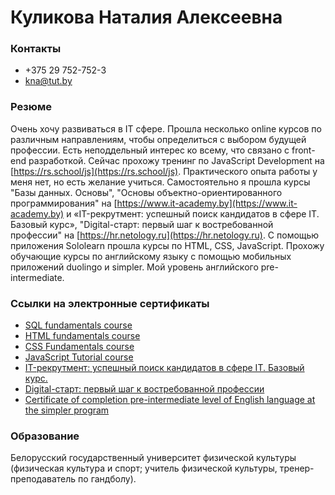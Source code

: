 # Куликова Наталия Алексеевна
### Контакты
* +375 29 752-752-3
* kna@tut.by
### Резюме
Очень хочу развиваться в IT сфере. Прошла несколько online курсов по различным направлениям, чтобы определиться с выбором будущей профессии.
Есть неподдельный интерес ко всему, что связано с front-end разработкой.
Сейчас прохожу тренинг по JavaScript Development на [https://rs.school/js](https://rs.school/js).
Практического опыта  работы у меня нет, но есть желание учиться. 
Самостоятельно я прошла курсы "Базы данных. Основы", "Основы объектно-ориентированного программирования" на [https://www.it-academy.by](https://www.it-academy.by) и «IT-рекрутмент: успешный поиск кандидатов в сфере IT. Базовый курс», "Digital-старт: первый шаг к востребованной профессии" на [https://hr.netology.ru](https://hr.netology.ru). С помощью приложения Sololearn прошла курсы по HTML, CSS, JavaScript. Прохожу обучающие курсы по английскому языку с помощью мобильных приложений duolingo и simpler. Мой уровень английского  pre-intermediate. 
### Ссылки на электронные сертификаты
* [SQL fundamentals course](https://www.sololearn.com/Certificate/1060-7737077/pdf/)
* [HTML fundamentals course](https://www.sololearn.com/Certificate/1014-7737077/pdf/)
* [CSS Fundamentals course](https://www.sololearn.com/Certificate/1023-7737077/pdf/)
* [JavaScript Tutorial course](https://www.sololearn.com/Certificate/1024-7737077/pdf/)
* [IT-рекрутмент: успешный поиск кандидатов в сфере IT. Базовый курс.](https://netology.ru/sertificate/1738692?p=1&stop=1)
* [Digital-старт: первый шаг к востребованной профессии](https://netology.ru/sertificate/1775716?p=1&stop=1)
* [Certificate of completion pre-intermediate level of English language at the simpler program](https://simpler.link/c/8moj)
### Образование
Белорусский государственный университет физической культуры (физическая культура и спорт; учитель физической культуры, тренер-преподаватель по гандболу).